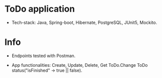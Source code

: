 # ToDo application

* Tech-stack: Java, Spring-boot, Hibernate, PostgreSQL, JUnit5, Mockito.

# Info

* Endpoints tested with Postman.

* App functionalities: Create, Update, Delete, Get ToDo.Change ToDo status("isFinished" -> true || false).
